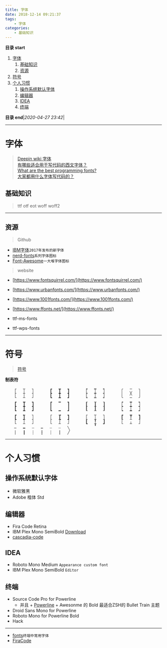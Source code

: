 ```yaml
---
title: 字体
date: 2018-12-14 09:21:37
tags: 
    - 字体
categories: 
    - 基础知识
---
```


**目录 start**

1. [字体](#字体)
    1. [基础知识](#基础知识)
    1. [资源](#资源)
1. [符号](#符号)
1. [个人习惯](#个人习惯)
    1. [操作系统默认字体](#操作系统默认字体)
    1. [编辑器](#编辑器)
    1. [IDEA](#idea)
    1. [终端](#终端)

**目录 end**|_2020-04-27 23:42_|
****************************************
# 字体
> [Deepin wiki 字体](https://wiki.deepin.org/wiki/%E5%AD%97%E4%BD%93)  
> [有哪些适合用于写代码的西文字体？](https://www.zhihu.com/question/20299865)  
> [What are the best programming fonts?](https://www.slant.co/topics/67/~best-programming-fonts)  
> [大家都用什么字体写代码的？](https://segmentfault.com/q/1010000000193004)

## 基础知识 
> ttf otf eot woff woff2 

********************************
## 资源
> Github
- [IBM字体](https://github.com/IBM/type)`2017年发布的新字体`
- [nerd-fonts](https://github.com/ryanoasis/nerd-fonts)`系列字体图标`
- [Font-Awesome](https://github.com/FortAwesome/Font-Awesome)`一大堆字体图标`

> website
- [https://www.fontsquirrel.com/](https://www.fontsquirrel.com/)
- [https://www.urbanfonts.com/](https://www.urbanfonts.com/)
- [https://www.1001fonts.com/](https://www.1001fonts.com/)
- [https://www.ffonts.net/](https://www.ffonts.net/)

- ttf-ms-fonts
- ttf-wps-fonts

******************************

# 符号
> [符号](http://www.bangnishouji.com/fuhao/)

**制表符**
```
    ┌ 	┬ 	┐ 	  	┏ 	┳ 	┓ 	  	╒ 	╤ 	╕ 	  	╭ 	─ 	╮
    ├ 	┼ 	┤ 	  	┣ 	╋ 	┫ 	  	╞ 	╪ 	╡ 	  	│ 	╳ 	│
    └ 	┴ 	┘ 	  	┗ 	┻ 	┛ 	  	╘ 	╧ 	╛ 	  	╰ 	─ 	╯
    ┏ 	┳ 	┓ 	  	┏ 	━ 	┓ 	  	┎ 	┰ 	┒ 	  	┍ 	┯ 	┑
    ┣ 	╋ 	┫ 	  	┃ 	  	┃ 	  	┠ 	╂ 	┨ 	  	┝ 	┿ 	┥
    ┗ 	┻ 	┛ 	  	┗ 	━ 	┛ 	  	┖ 	┸ 	┚ 	  	┕ 	┷ 	┙
    ┏ 	┱ 	┐ 	  	┌ 	┲ 	┓ 	  	┌ 	┬ 	┐ 	  	┏ 	┳ 	┓
    ┡ 	╃ 	┤ 	  	├ 	╄ 	┩ 	  	┟ 	╁ 	┧ 	  	┞ 	┴ 	┦
    └ 	┴ 	┘ 	  	└ 	┴ 	┘ 	  	┗ 	╁ 	┛ 	  	└ 	┴ 	┘
    ─ 	━ 	┄ 	┅ 	┈ 	┈ 	╲ 	  	  	  	  	  	  	  	 
    │ 	┃ 	┆ 	┇ 	┊ 	┋ 	╱ 	  	  	  	  	  	  	  	 
```

*****************************

# 个人习惯
## 操作系统默认字体
- 微软雅黑
- Adobe 楷体 Std

## 编辑器
- Fira Code Retina
- IBM Plex Mono SemiBold [Download](https://fontmeme.com/fonts/ibm-plex-mono-font/)
- [cascadia-code](https://github.com/microsoft/cascadia-code)

## IDEA
- Roboto Mono Medium `Appearance custom font`
- IBM Plex Mono SemiBold `Editor`

## 终端
- Source Code Pro for Powerline
    - 并且 + [Powerline](https://github.com/powerline/powerline) + Awesonme 的 Bold 最适合ZSH的 Bullet Train 主题
- Droid Sans Mono for Powerline
- Roboto Mono for Powerline Bold
- Hack

************************

- [fonts](https://github.com/powerline/fonts)`终端中常用字体`
- [FiraCode](https://github.com/tonsky/FiraCode)
